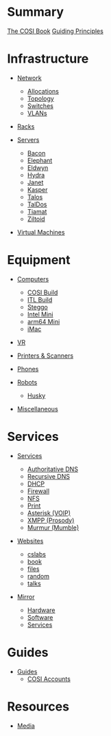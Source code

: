 # Summary

[The COSI Book](./the_cosi_book.md)
[Guiding Principles](./guiding_principles.md)

# Infrastructure

- [Network](./infrastructure/network/index.md)
    - [Allocations](./infrastructure/network/ip_allocations.md)
    - [Topology](./infrastructure/network/topology.md)
    - [Switches](./infrastructure/network/switches.md)
    - [VLANs](./infrastructure/network/vlans.md)

- [Racks](./infrastructure/racks.md)

- [Servers](./infrastructure/servers/index.md)
    - [Bacon]()
    - [Elephant](./infrastructure/servers/elephant.md)
  	- [Eldwyn](./infrastructure/servers/eldwyn.md)
    - [Hydra](./infrastructure/servers/hydra.md)
    - [Janet](./infrastructure/servers/janet.md)
    - [Kasper](./infrastructure/servers/kasper.md)
    - [Talos](./infrastructure/servers/talos.md)
    - [TalDos](./infrastructure/servers/taldos.md)
    - [Tiamat](./infrastructure/servers/tiamat.md)
    - [Ziltoid](./infrastructure/servers/ziltoid.md)

- [Virtual Machines](./infrastructure/vms.md)

# Equipment

- [Computers]()
    - [COSI Build](./cosi-build.md)
    - [ITL Build](./itl-build.md)
    - [Steggo](./equipment/steggo.md)
    - [Intel Mini](./equipment/mini-intel.md)
    - [arm64 Mini](./equipment/mini-arm64.md)
    - [iMac](./equipment/imac.md)

- [VR]()

- [Printers & Scanners]()

- [Phones]()

- [Robots]()
    - [Husky]()

- [Miscellaneous]()

# Services

- [Services]()
    - [Authoritative DNS](./services/authoritative_dns.md)
    - [Recursive DNS](./services/recursive_dns.md)
    - [DHCP](./services/dhcp.md)
    - [Firewall](./services/firewall.md)
    - [NFS]()
    - [Print](./services/print.md)
    - [Asterisk (VOIP)](./services/asterisk.md)
    - [XMPP (Prosody)](./services/xmpp.md)
    - [Murmur (Mumble)](./services/murmur.md)

- [Websites]()
    - [cslabs](./websites/cslabs.md)
    - [book](./websites/book.md)
    - [files]()
    - [random]()
    - [talks](./websites/talks.md)

- [Mirror](./mirror/introduction.md)
    - [Hardware](./mirror/hardware.md)
    - [Software]()
    - [Services](./mirror/services.md)

# Guides 

- [Guides]() 
    - [COSI Accounts]()

# Resources

- [Media](./media/index.md)
